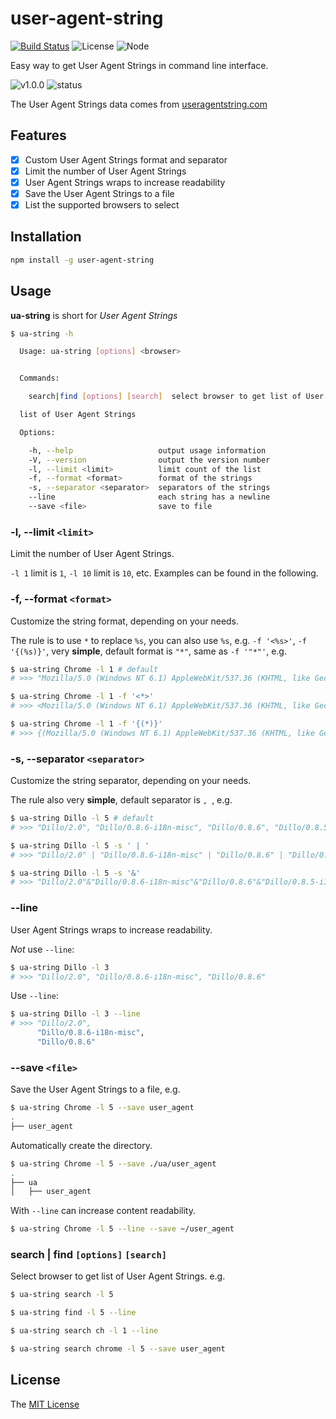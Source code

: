 # user-agent-string
[![Build Status](https://travis-ci.org/WindomZ/user-agent-string.svg?branch=master)](https://travis-ci.org/WindomZ/user-agent-string)
![License](https://img.shields.io/badge/license-MIT-green.svg)
![Node](https://img.shields.io/badge/node-%3E=6.9-blue.svg?style=flat-square)

Easy way to get User Agent Strings in command line interface.

![v1.0.0](https://img.shields.io/badge/version-v1.0.0-blue.svg)
![status](https://img.shields.io/badge/status-stable-green.svg)

The User Agent Strings data comes from [useragentstring.com](http://www.useragentstring.com/pages/useragentstring.php)

## Features

- [x] Custom User Agent Strings format and separator
- [x] Limit the number of User Agent Strings
- [x] User Agent Strings wraps to increase readability
- [x] Save the User Agent Strings to a file
- [x] List the supported browsers to select

## Installation

```bash
npm install -g user-agent-string
```

## Usage

**ua-string** is short for *User Agent Strings*

```bash
$ ua-string -h

  Usage: ua-string [options] <browser>


  Commands:

    search|find [options] [search]  select browser to get list of User Agent Strings

  list of User Agent Strings

  Options:

    -h, --help                   output usage information
    -V, --version                output the version number
    -l, --limit <limit>          limit count of the list
    -f, --format <format>        format of the strings
    -s, --separator <separator>  separators of the strings
    --line                       each string has a newline
    --save <file>                save to file
```

### -l, --limit `<limit>`

Limit the number of User Agent Strings. 

`-l 1` limit is `1`, `-l 10` limit is `10`, etc.
Examples can be found in the following.

### -f, --format `<format>`

Customize the string format, depending on your needs. 

The rule is to use `*` to replace `%s`, 
you can also use `%s`, e.g. `-f '<%s>'`, `-f '{(%s)}'`, very **simple**, 
default format is `"*"`, same as `-f '"*"'`, e.g.

```bash
$ ua-string Chrome -l 1 # default
# >>> "Mozilla/5.0 (Windows NT 6.1) AppleWebKit/537.36 (KHTML, like Gecko) Chrome/41.0.2228.0 Safari/537.36"

$ ua-string Chrome -l 1 -f '<*>'
# >>> <Mozilla/5.0 (Windows NT 6.1) AppleWebKit/537.36 (KHTML, like Gecko) Chrome/41.0.2228.0 Safari/537.36>

$ ua-string Chrome -l 1 -f '{(*)}'
# >>> {(Mozilla/5.0 (Windows NT 6.1) AppleWebKit/537.36 (KHTML, like Gecko) Chrome/41.0.2228.0 Safari/537.36)}
```

### -s, --separator `<separator>`

Customize the string separator, depending on your needs. 

The rule also very **simple**, default separator is `, `, e.g.

```bash
$ ua-string Dillo -l 5 # default
# >>> "Dillo/2.0", "Dillo/0.8.6-i18n-misc", "Dillo/0.8.6", "Dillo/0.8.5-i18n-misc", "Dillo/0.8.5"

$ ua-string Dillo -l 5 -s ' | '
# >>> "Dillo/2.0" | "Dillo/0.8.6-i18n-misc" | "Dillo/0.8.6" | "Dillo/0.8.5-i18n-misc" | "Dillo/0.8.5"

$ ua-string Dillo -l 5 -s '&'
# >>> "Dillo/2.0"&"Dillo/0.8.6-i18n-misc"&"Dillo/0.8.6"&"Dillo/0.8.5-i18n-misc"&"Dillo/0.8.5"
```

### --line

User Agent Strings wraps to increase readability.

*Not* use `--line`: 
```bash
$ ua-string Dillo -l 3
# >>> "Dillo/2.0", "Dillo/0.8.6-i18n-misc", "Dillo/0.8.6"
```

Use `--line`: 
```bash
$ ua-string Dillo -l 3 --line
# >>> "Dillo/2.0", 
      "Dillo/0.8.6-i18n-misc", 
      "Dillo/0.8.6"
```

### --save `<file>`

Save the User Agent Strings to a file, e.g.

```bash
$ ua-string Chrome -l 5 --save user_agent
.
├── user_agent
```

Automatically create the directory.
```bash
$ ua-string Chrome -l 5 --save ./ua/user_agent
.
├── ua
│   ├── user_agent
```

With `--line` can increase content readability.
```bash
$ ua-string Chrome -l 5 --line --save ~/user_agent
```

### search | find `[options]` `[search]`

Select browser to get list of User Agent Strings. e.g.

```bash
$ ua-string search -l 5

$ ua-string find -l 5 --line

$ ua-string search ch -l 1 --line

$ ua-string search chrome -l 5 --save user_agent
```

## License

The [MIT License](https://github.com/WindomZ/user-agent-string/blob/master/LICENSE)
